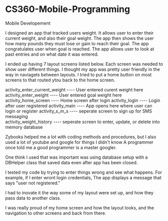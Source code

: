 # CS360-Mobile-Programming

Mobile Developement

I designed an app that tracked users weight. It allows user to enter their current weight, and also their goal weight. 
The app then shows the user how many pounds they must lose or gain to reach their goal. 
The app congratulates user when goal is reached. 
The app allows user to look at past entries and on what date it was entered. 

I ended up having 7 layout screens listed below. Each screen was needed to show user different things. I thought my app was pretty
user friendly in the way in naviagets between layouts. I tried to put a home button on most screens to that routed ytou back to the
home screen. 

activity_enter_current_weight ---- User entered curent weight here
activity_enter_weight         ---- User entered goal weight here
activity_home_screen          ---- Home screen after login
activity_login                ---- Login after user registered
activity_main                 ---- App opens here where user can login or register
activity_s_m_s                ---- seperate screen to sign up for SMS messaging  
activity_weight_history       ---- seperate screen to enter, update, or delete into memory database

Zybooks helped me a lot with coding methods and procedures, but I also used a lot of youtube and google for things I didn't know
A programmer once told me a good programmer is a master googler. 

One think I used that was important was using database setup with a DBHelper class that saved data even after app has been closed. 

I tested my code by trying to enter things wrong and see what happens. For example, if I enter wront login credentials, 
The app displays a message that says "user not registered." 

I had to inovate it the way some of my layout were set up, and how they pass data to another class. 

I was really proud of my home screen and how the layout looks, and the navigation to other screens and back from there. 



